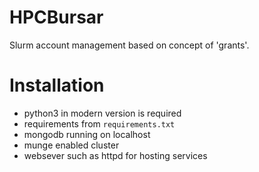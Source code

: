 # HPCBursar

Slurm account management based on concept of 'grants'.

# Installation
 * python3 in modern version is required
 * requirements from `requirements.txt`
 * mongodb running on localhost
 * munge enabled cluster
 * websever such as httpd for hosting services